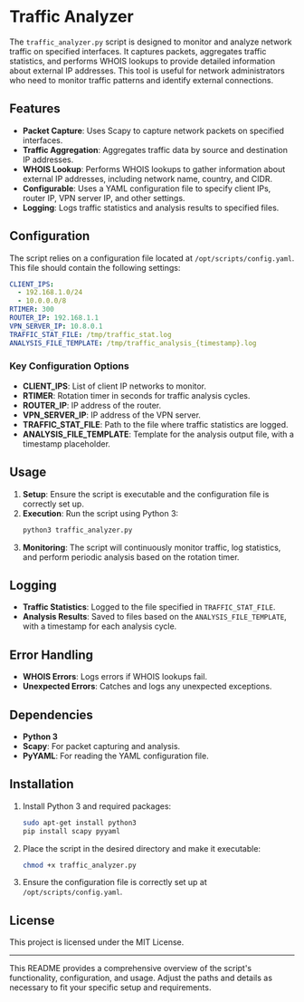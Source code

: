 # Traffic Analyzer

The `traffic_analyzer.py` script is designed to monitor and analyze network traffic on specified interfaces. It captures packets, aggregates traffic statistics, and performs WHOIS lookups to provide detailed information about external IP addresses. This tool is useful for network administrators who need to monitor traffic patterns and identify external connections.

## Features

- **Packet Capture**: Uses Scapy to capture network packets on specified interfaces.
- **Traffic Aggregation**: Aggregates traffic data by source and destination IP addresses.
- **WHOIS Lookup**: Performs WHOIS lookups to gather information about external IP addresses, including network name, country, and CIDR.
- **Configurable**: Uses a YAML configuration file to specify client IPs, router IP, VPN server IP, and other settings.
- **Logging**: Logs traffic statistics and analysis results to specified files.

## Configuration

The script relies on a configuration file located at `/opt/scripts/config.yaml`. This file should contain the following settings:

```yaml
CLIENT_IPS:
  - 192.168.1.0/24
  - 10.0.0.0/8
RTIMER: 300
ROUTER_IP: 192.168.1.1
VPN_SERVER_IP: 10.8.0.1
TRAFFIC_STAT_FILE: /tmp/traffic_stat.log
ANALYSIS_FILE_TEMPLATE: /tmp/traffic_analysis_{timestamp}.log
```

### Key Configuration Options

- **CLIENT_IPS**: List of client IP networks to monitor.
- **RTIMER**: Rotation timer in seconds for traffic analysis cycles.
- **ROUTER_IP**: IP address of the router.
- **VPN_SERVER_IP**: IP address of the VPN server.
- **TRAFFIC_STAT_FILE**: Path to the file where traffic statistics are logged.
- **ANALYSIS_FILE_TEMPLATE**: Template for the analysis output file, with a timestamp placeholder.

## Usage

1. **Setup**: Ensure the script is executable and the configuration file is correctly set up.
2. **Execution**: Run the script using Python 3:
   ```bash
   python3 traffic_analyzer.py
   ```
3. **Monitoring**: The script will continuously monitor traffic, log statistics, and perform periodic analysis based on the rotation timer.

## Logging

- **Traffic Statistics**: Logged to the file specified in `TRAFFIC_STAT_FILE`.
- **Analysis Results**: Saved to files based on the `ANALYSIS_FILE_TEMPLATE`, with a timestamp for each analysis cycle.

## Error Handling

- **WHOIS Errors**: Logs errors if WHOIS lookups fail.
- **Unexpected Errors**: Catches and logs any unexpected exceptions.

## Dependencies

- **Python 3**
- **Scapy**: For packet capturing and analysis.
- **PyYAML**: For reading the YAML configuration file.

## Installation

1. Install Python 3 and required packages:
   ```bash
   sudo apt-get install python3
   pip install scapy pyyaml
   ```

2. Place the script in the desired directory and make it executable:
   ```bash
   chmod +x traffic_analyzer.py
   ```

3. Ensure the configuration file is correctly set up at `/opt/scripts/config.yaml`.

## License

This project is licensed under the MIT License.

---

This README provides a comprehensive overview of the script's functionality, configuration, and usage. Adjust the paths and details as necessary to fit your specific setup and requirements.
